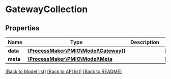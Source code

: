 # GatewayCollection

## Properties
Name | Type | Description | Notes
------------ | ------------- | ------------- | -------------
**data** | [**\ProcessMaker\PMIO\Model\Gateway[]**](Gateway.md) |  | [optional] 
**meta** | [**\ProcessMaker\PMIO\Model\Meta**](Meta.md) |  | [optional] 

[[Back to Model list]](../README.md#documentation-for-models) [[Back to API list]](../README.md#documentation-for-api-endpoints) [[Back to README]](../README.md)


